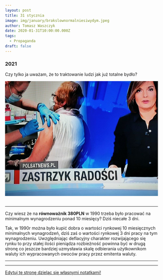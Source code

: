 ```yaml
---
layout: post
title: 31 stycznia
image: img/january/brakslownormalniesiwydym.jpeg
author: Tomasz Waszczyk
date: 2020-01-31T10:00:00.000Z
tags:
  - Propaganda
draft: false
---
```


### 2021

Czy tylko ja uważam, że to traktowanie ludzi jak już totalne bydło?

<img src="./img/january/brakslownormalniesiwydym.jpeg"><br><br>

---

Czy wiesz że na **równoważnik 380PLN** w 1990 trzeba było pracować na minimalnym wynagrodzeniu ponad 10 miesięcy? Dziś niecałe 3 dni.

Tak, w 1990r można było kupić dobra o wartości rynkowej 10 miesięcznych minimalnych wynagrodzeń, dziś zaś o wartości rynkowej 3 dni pracy na tym wynagrodzeniu. Uwzględniając deflacyjny charakter rozwijającego się rynku to przy stałej ilości pieniądza rozbieżność powinna być w drugą stronę co jeszcze bardziej uzmysławia skalę odbierania użytkownikom waluty ich wypracowanych owoców pracy przez emitenta waluty.

---

---

<a href="https://github.com/TomaszWaszczyk/historia.waszczyk.com/edit/master/src/content/january-31.md" target="_blank">Edytuj tę stronę dzieląc się własnymi notatkami!</a>
